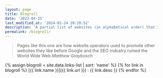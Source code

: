 ```yaml
---
layout: page
title: Blogroll
date: '2023-04-25'
last_modified_at: '2024-02-24 20:20:52'
description: 'A partial list of websites (in alphabetical order) that I consistently follow through RSS.'
permalink: /blogroll/
---
```

> Pages like this one are how website operators used to promote other websites they like before Google and the SEO industry ruined the World Wide Web.<cite>Matthew Graybosch</cite>

{% assign blogroll = site.data.links-list | sort: 'name' %}
{% for link in blogroll %}
[{{ link.name }}]({{ link.url }})
: {{ link.desc }}
{% endfor %}